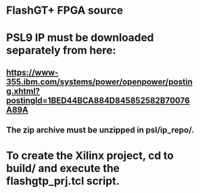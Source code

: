 # FlashGT+ FPGA source


# PSL9 IP must be downloaded separately from here:
## https://www-355.ibm.com/systems/power/openpower/posting.xhtml?postingId=1BED44BCA884D845852582B70076A89A
## The zip archive must be unzipped in psl/ip_repo/.

# To create the Xilinx project, cd to build/ and execute the flashgtp_prj.tcl script.
